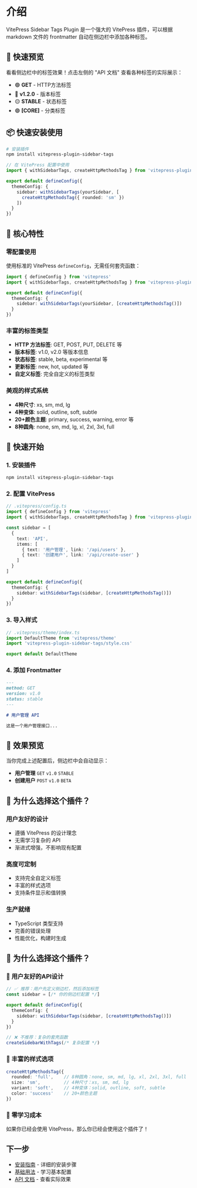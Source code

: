 # 介绍

VitePress Sidebar Tags Plugin 是一个强大的 VitePress 插件，可以根据 markdown 文件的 frontmatter 自动在侧边栏中添加各种标签。

## 🎯 快速预览

看看侧边栏中的标签效果！点击左侧的 "API 文档" 查看各种标签的实际展示：

- 🟢 **GET** - HTTP方法标签
- 🔵 **v1.2.0** - 版本标签  
- 🟡 **STABLE** - 状态标签
- 🟣 **[CORE]** - 分类标签

## 📦 快速安装使用

```bash
# 安装插件
npm install vitepress-plugin-sidebar-tags
```

```typescript
// 在 VitePress 配置中使用
import { withSidebarTags, createHttpMethodsTag } from 'vitepress-plugin-sidebar-tags'

export default defineConfig({
  themeConfig: {
    sidebar: withSidebarTags(yourSidebar, [
      createHttpMethodsTag({ rounded: 'sm' })
    ])
  }
})
```

## 🎯 核心特性

### 零配置使用
使用标准的 VitePress `defineConfig`，无需任何套壳函数：

```typescript
import { defineConfig } from 'vitepress'
import { withSidebarTags, createHttpMethodsTag } from 'vitepress-plugin-sidebar-tags'

export default defineConfig({
  themeConfig: {
    sidebar: withSidebarTags(yourSidebar, [createHttpMethodsTag()])
  }
})
```

### 丰富的标签类型
- **HTTP 方法标签**: GET, POST, PUT, DELETE 等
- **版本标签**: v1.0, v2.0 等版本信息
- **状态标签**: stable, beta, experimental 等
- **更新标签**: new, hot, updated 等
- **自定义标签**: 完全自定义的标签类型

### 美观的样式系统
- **4种尺寸**: xs, sm, md, lg
- **4种变体**: solid, outline, soft, subtle
- **20+颜色主题**: primary, success, warning, error 等
- **8种圆角**: none, sm, md, lg, xl, 2xl, 3xl, full

## 🚀 快速开始

### 1. 安装插件

```bash
npm install vitepress-plugin-sidebar-tags
```

### 2. 配置 VitePress

```typescript
// .vitepress/config.ts
import { defineConfig } from 'vitepress'
import { withSidebarTags, createHttpMethodsTag } from 'vitepress-plugin-sidebar-tags'

const sidebar = [
  {
    text: 'API',
    items: [
      { text: '用户管理', link: '/api/users' },
      { text: '创建用户', link: '/api/create-user' }
    ]
  }
]

export default defineConfig({
  themeConfig: {
    sidebar: withSidebarTags(sidebar, [createHttpMethodsTag()])
  }
})
```

### 3. 导入样式

```typescript
// .vitepress/theme/index.ts
import DefaultTheme from 'vitepress/theme'
import 'vitepress-plugin-sidebar-tags/style.css'

export default DefaultTheme
```

### 4. 添加 Frontmatter

```markdown
---
method: GET
version: v1.0
status: stable
---

# 用户管理 API

这是一个用户管理接口...
```

## 🎨 效果预览

当你完成上述配置后，侧边栏中会自动显示：

- **用户管理** `GET` `v1.0` `STABLE`
- **创建用户** `POST` `v1.0` `BETA`

## 🌟 为什么选择这个插件？

### 用户友好的设计
- 遵循 VitePress 的设计理念
- 无需学习复杂的 API
- 渐进式增强，不影响现有配置

### 高度可定制
- 支持完全自定义标签
- 丰富的样式选项
- 支持条件显示和值转换

### 生产就绪
- TypeScript 类型支持
- 完善的错误处理
- 性能优化，构建时生成

## 🌟 为什么选择这个插件？

### 🎯 **用户友好的API设计**
```typescript
// ✅ 推荐：用户先定义侧边栏，然后添加标签
const sidebar = [/* 你的侧边栏配置 */]

export default defineConfig({
  themeConfig: {
    sidebar: withSidebarTags(sidebar, [createHttpMethodsTag()])
  }
})

// ❌ 不推荐：复杂的套壳函数
createSidebarWithTags(/* 复杂配置 */)
```

### 🎨 **丰富的样式选项**
```typescript
createHttpMethodsTag({
  rounded: 'full',    // 8种圆角：none, sm, md, lg, xl, 2xl, 3xl, full
  size: 'sm',         // 4种尺寸：xs, sm, md, lg  
  variant: 'soft',    // 4种变体：solid, outline, soft, subtle
  color: 'success'    // 20+颜色主题
})
```

### 🚀 **零学习成本**
如果你已经会使用 VitePress，那么你已经会使用这个插件了！

## 下一步

- [安装指南](/installation) - 详细的安装步骤
- [基础用法](/basic-usage) - 学习基本配置
- [API 文档](/api/users) - 查看实际效果 